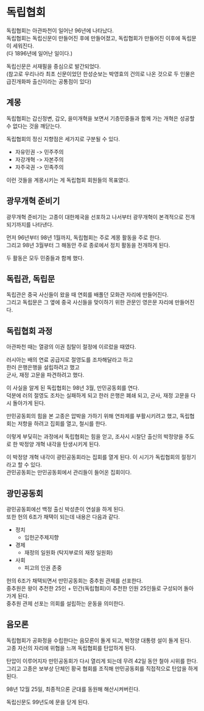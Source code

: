 # **독립협회**

독립협회는 아관파천이 일어난 96년에 나타났다.  
독립협회는 독립신문이 만들어진 후에 만들어졌고, 독립협회가 만들어진 이후에 독립문이 세워진다.  
(다 1896년에 일어난 일이다.)

독립신문은 서재필을 중심으로 발간되었다.  
(참고로 우리나라 최초 신문이었던 한성순보는 박영효의 건의로 나온 것으로 두 인물은 급진개화파 출신이라는 공통점이 있다)

## **계몽**

독립협회는 갑신정변, 갑오, 을미개혁을 보면서 기층민중들과 함께 가는 개혁은 성공할 수 없다는 것을 깨닫는다.

독립협회의 정신 지향점은 세가지로 구분될 수 있다.

- 자유민권 -> 민주주의
- 자강개혁 -> 자본주의
- 자주국권 -> 민족주의

이런 것들을 계몽시키는 게 독립협회 회원들의 목표였다.

## **광무개혁 준비기**

광무개혁 준비기는 고종이 대한제국을 선포하고 나서부터 광무개혁이 본격적으로 전개되기까지를 나타낸다.

먼저 96년부터 98년 1월까지, 독립협회는 주로 계몽 활동을 주로 한다.  
그리고 98년 3월부터 그 해동안 주로 종로에서 정치 활동을 전개하게 된다.

두 활동은 모두 민중들과 함께 했다.

## **독립관, 독립문**

독립관은 중국 사신들이 왔을 때 연회를 배풀던 모화관 자리에 만들어진다.  
그리고 독립문은 그 옆에 중국 사신들을 맞이하기 위한 관문인 영은문 자리에 만들어진다.

## **독립협회 과정**

아관파천 때는 열광의 이권 침탈이 절정에 이르렀을 때였다.

러시아는 배의 연료 공급지로 절영도를 조차해달라고 하고  
한러 은행은행을 설립하려고 했고  
군사, 재정 고문을 파견하려고 했다.

이 사실을 알게 된 독립협회는 98년 3월, 만민공동회를 연다.  
덕분에 러의 절영도 조차는 실패하게 되고 한러 은행은 폐쇄 되고, 군사, 재정 고문을 다시 돌아가게 된다.

만민공동회의 힘을 본 고종은 압박을 가하기 위해 연좌제를 부활시키려고 했고, 독립협회는 저항을 하려고 집회를 열고, 철시를 한다.

이렇게 부딫히는 과정에서 독립협회는 힘을 얻고, 조사시 시찰단 출신의 박정양을 주도로 한 박정양 개혁 내각을 탄생시키게 된다.

이 박정양 개혁 내각이 광민공동회라는 집회를 열게 된다. 이 시기가 독립협회의 절정기라고 할 수 있다.  
관민공동회는 만민공동회에서 관리들이 들어온 집회이다.

## **광민공동회**

광민공동회에선 백정 출신 박성춘이 연설을 하게 된다.  
또한 헌의 6조가 채택이 되는데 내용은 다음과 같다.

- 정치
  - 입헌군주제지향
- 경제
  - 재정의 일원화 (탁지부로의 재정 일원화)
- 사회
  - 피고의 인권 존중

헌의 6조가 채택되면서 만민공동회는 중추원 관제를 선포한다.  
중추원은 왕이 추천한 25인 + 민간(독립협회)이 추천한 인원 25인들로 구성되어 돌아가게 된다.  
중추원 관제 선포는 의회를 설립하는 운동을 의미한다.

## **음모론**

독립협회가 공화정을 수립한다는 음모론이 돌게 되고, 박정양 대통령 설이 돌게 된다.  
고종 자신의 자리에 위협을 느껴 독립협회를 탄압하게 된다.

탄압이 이루어지자 만민공동회가 다시 열리게 되는데 무려 42일 동안 철야 시위를 한다.  
그리고 고종은 보부상 단체인 황국 협회를 조직해 만민공동회를 직접적으로 탄압을 하게 된다.

98년 12월 25일, 최종적으론 군대를 동원해 해산시켜버린다.

독립신문도 99년도에 문을 닫게 된다.
